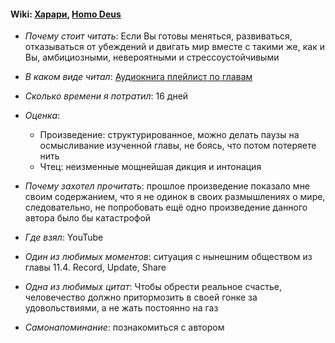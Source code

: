 #### Wiki: [Харари](https://ru.wikipedia.org/wiki/%D0%A5%D0%B0%D1%80%D0%B0%D1%80%D0%B8,_%D0%AE%D0%B2%D0%B0%D0%BB%D1%8C_%D0%9D%D0%BE%D0%B9), [Homo Deus](https://ru.wikipedia.org/wiki/Homo_Deus:_%D0%9A%D1%80%D0%B0%D1%82%D0%BA%D0%B0%D1%8F_%D0%B8%D1%81%D1%82%D0%BE%D1%80%D0%B8%D1%8F_%D0%B7%D0%B0%D0%B2%D1%82%D1%80%D0%B0%D1%88%D0%BD%D0%B5%D0%B3%D0%BE_%D0%B4%D0%BD%D1%8F)

* *Почему стоит читать*: Если Вы готовы меняться, развиваться, отказываться от убеждений и двигать мир вместе с такими же, как и Вы, амбициозными, невероятными и стрессоустойчивыми

* *В каком виде читал*: [Аудиокнига плейлист по главам](https://www.youtube.com/playlist?list=PLGspUmOow2PUfF54PrH7FXn1aSvjiWUfc)

* *Сколько времени я потратил*: 16 дней

* *Оценка*: 

     - Произведение: структурированное, можно делать паузы на осмысливание изученной главы, не боясь, что потом потеряете нить
     - Чтец: неизменные мощнейшая дикция и интонация

* *Почему захотел прочитать*: прошлое произведение показало мне своим содержанием, что я не одинок в своих размышлениях о мире, следовательно, не попробовать ещё одно произведение данного автора было бы катастрофой

* *Где взял*: YouTube

* *Один из любимых моментов*: ситуация с нынешним обществом из главы 11.4. Record, Update, Share 

* *Одна из любимых цитат*: Чтобы обрести реальное счастье, человечество должно притормозить в своей гонке за удовольствиями, а не жать постоянно на газ

* *Самонапоминание*: познакомиться с автором
